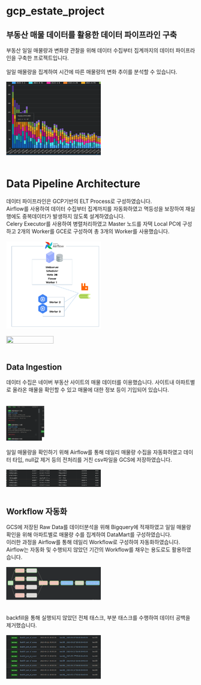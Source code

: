 # gcp_estate_project

## 부동산 매물 데이터를 활용한 데이터 파이프라인 구축
부동산 일일 매물량과 변화량 관찰을 위해 데이터 수집부터 집계까지의 데이터 파이프라인을 구축한 프로젝트입니다.
<br/><br/>
일일 매물량을 집계하여 시간에 따른 매물량의 변화 추이를 분석할 수 있습니다.
<br/><br/>
<img src="img/looker_graph.png" width="50%" height="50%">
<br/><br/>

# Data Pipeline Architecture
데이터 파이프라인은 GCP기반의 ELT Process로 구성하였습니다.  
Airflow를 사용하여 데이터 수집부터 집계까지를 자동화하였고 멱등성을 보장하여 재실행에도 중복데이터가 발생하지 않도록 설계하였습니다.  
Celery Executor를 사용하여 병렬처리하였고 Master 노드를 자택 Local PC에 구성하고 2개의 Worker를 GCE로 구성하여 총 3개의 Worker를 사용했습니다.
<br/><br/>
<img src="img/airflow_architecture.png" width="50%" height="50%">
<br/><br/>
<img src="https://github.com/dbsgh3344/gcp_estate_project/assets/29767578/cca9ac58-2aa1-441d-839b-a4bb050482e5" width="50%" height="50%">
<br/><br/>

## Data Ingestion
데이터 수집은 네이버 부동산 사이트의 매물 데이터를 이용했습니다. 사이트내 아파트별로 올라온 매물을 확인할 수 있고 매물에 대한 정보 등이 기입되어 있습니다.  
<br/><br/>
<img src="img/apt_for_sale_img.png" width="20%" height="20%">
<br/><br/>
일일 매물량을 확인하기 위해 Airflow를 통해 데일리 매물량 수집을 자동화하였고 데이터 타입, null값 제거 등의 전처리를 거친 csv파일을 GCS에 저장하였습니다.
<br/><br/>
<img src="img/bq_df.png" width="50%" height="50%">
<br/><br/>

## Workflow 자동화
GCS에 저장된 Raw Data를 데이터분석을 위해 Bigquery에 적재하였고 일일 매물량 확인을 위해 아파트별로 매물량 수를 집계하여 DataMart를 구성하였습니다.  
이러한 과정을 Airflow를 통해 데일리 Workflow로 구성하여 자동화하였습니다. Airflow는 자동화 및 수행되지 않았던 기간의 Workflow를 채우는 용도로도 활용하였습니다.
<br/><br/>
<img src="img/airflow_task.png" width="50%" height="50%">
<br/><br/><br/>
backfill을 통해 실행되지 않았던 전체 태스크, 부분 태스크를 수행하여 데이터 공백을 제거했습니다.
<br/><br/>
<img src="img/backfill.png" width="50%" height="50%">